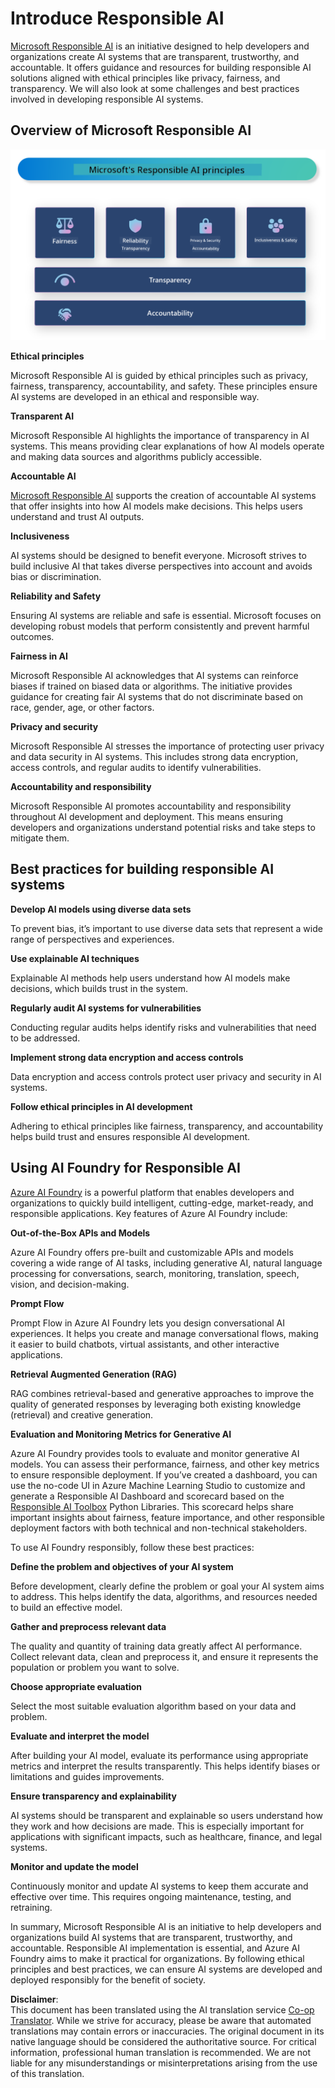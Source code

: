 <!--
CO_OP_TRANSLATOR_METADATA:
{
  "original_hash": "805b96b20152936d8f4c587d90d6e06e",
  "translation_date": "2025-07-16T22:46:18+00:00",
  "source_file": "md/01.Introduction/05/ResponsibleAI.md",
  "language_code": "en"
}
-->
# **Introduce Responsible AI**

[Microsoft Responsible AI](https://www.microsoft.com/ai/responsible-ai?WT.mc_id=aiml-138114-kinfeylo) is an initiative designed to help developers and organizations create AI systems that are transparent, trustworthy, and accountable. It offers guidance and resources for building responsible AI solutions aligned with ethical principles like privacy, fairness, and transparency. We will also look at some challenges and best practices involved in developing responsible AI systems.

## Overview of Microsoft Responsible AI 

![RAIPrinciples](../../../../../translated_images/RAIPrinciples.bf9c9bc6ca160d336830630939a5130a22b3f9e1f633773562f83fed08a50520.en.png)

**Ethical principles** 

Microsoft Responsible AI is guided by ethical principles such as privacy, fairness, transparency, accountability, and safety. These principles ensure AI systems are developed in an ethical and responsible way.

**Transparent AI**

Microsoft Responsible AI highlights the importance of transparency in AI systems. This means providing clear explanations of how AI models operate and making data sources and algorithms publicly accessible.

**Accountable AI** 

[Microsoft Responsible AI](https://www.microsoft.com/ai/responsible-ai?WT.mc_id=aiml-138114-kinfeylo) supports the creation of accountable AI systems that offer insights into how AI models make decisions. This helps users understand and trust AI outputs.

**Inclusiveness** 

AI systems should be designed to benefit everyone. Microsoft strives to build inclusive AI that takes diverse perspectives into account and avoids bias or discrimination.

**Reliability and Safety**

Ensuring AI systems are reliable and safe is essential. Microsoft focuses on developing robust models that perform consistently and prevent harmful outcomes.

**Fairness in AI** 

Microsoft Responsible AI acknowledges that AI systems can reinforce biases if trained on biased data or algorithms. The initiative provides guidance for creating fair AI systems that do not discriminate based on race, gender, age, or other factors.

**Privacy and security** 

Microsoft Responsible AI stresses the importance of protecting user privacy and data security in AI systems. This includes strong data encryption, access controls, and regular audits to identify vulnerabilities.

**Accountability and responsibility** 

Microsoft Responsible AI promotes accountability and responsibility throughout AI development and deployment. This means ensuring developers and organizations understand potential risks and take steps to mitigate them.

## Best practices for building responsible AI systems

**Develop AI models using diverse data sets** 

To prevent bias, it’s important to use diverse data sets that represent a wide range of perspectives and experiences.

**Use explainable AI techniques** 

Explainable AI methods help users understand how AI models make decisions, which builds trust in the system.

**Regularly audit AI systems for vulnerabilities** 

Conducting regular audits helps identify risks and vulnerabilities that need to be addressed.

**Implement strong data encryption and access controls** 

Data encryption and access controls protect user privacy and security in AI systems.

**Follow ethical principles in AI development** 

Adhering to ethical principles like fairness, transparency, and accountability helps build trust and ensures responsible AI development.

## Using AI Foundry for Responsible AI 

[Azure AI Foundry](https://ai.azure.com?WT.mc_id=aiml-138114-kinfeylo) is a powerful platform that enables developers and organizations to quickly build intelligent, cutting-edge, market-ready, and responsible applications. Key features of Azure AI Foundry include:

**Out-of-the-Box APIs and Models** 

Azure AI Foundry offers pre-built and customizable APIs and models covering a wide range of AI tasks, including generative AI, natural language processing for conversations, search, monitoring, translation, speech, vision, and decision-making.

**Prompt Flow** 

Prompt Flow in Azure AI Foundry lets you design conversational AI experiences. It helps you create and manage conversational flows, making it easier to build chatbots, virtual assistants, and other interactive applications.

**Retrieval Augmented Generation (RAG)** 

RAG combines retrieval-based and generative approaches to improve the quality of generated responses by leveraging both existing knowledge (retrieval) and creative generation.

**Evaluation and Monitoring Metrics for Generative AI** 

Azure AI Foundry provides tools to evaluate and monitor generative AI models. You can assess their performance, fairness, and other key metrics to ensure responsible deployment. If you’ve created a dashboard, you can use the no-code UI in Azure Machine Learning Studio to customize and generate a Responsible AI Dashboard and scorecard based on the [Responsible AI Toolbox](https://responsibleaitoolbox.ai/?WT.mc_id=aiml-138114-kinfeylo) Python Libraries. This scorecard helps share important insights about fairness, feature importance, and other responsible deployment factors with both technical and non-technical stakeholders.

To use AI Foundry responsibly, follow these best practices:

**Define the problem and objectives of your AI system**

Before development, clearly define the problem or goal your AI system aims to address. This helps identify the data, algorithms, and resources needed to build an effective model.

**Gather and preprocess relevant data** 

The quality and quantity of training data greatly affect AI performance. Collect relevant data, clean and preprocess it, and ensure it represents the population or problem you want to solve.

**Choose appropriate evaluation** 

Select the most suitable evaluation algorithm based on your data and problem.

**Evaluate and interpret the model** 

After building your AI model, evaluate its performance using appropriate metrics and interpret the results transparently. This helps identify biases or limitations and guides improvements.

**Ensure transparency and explainability** 

AI systems should be transparent and explainable so users understand how they work and how decisions are made. This is especially important for applications with significant impacts, such as healthcare, finance, and legal systems.

**Monitor and update the model** 

Continuously monitor and update AI systems to keep them accurate and effective over time. This requires ongoing maintenance, testing, and retraining.

In summary, Microsoft Responsible AI is an initiative to help developers and organizations build AI systems that are transparent, trustworthy, and accountable. Responsible AI implementation is essential, and Azure AI Foundry aims to make it practical for organizations. By following ethical principles and best practices, we can ensure AI systems are developed and deployed responsibly for the benefit of society.

**Disclaimer**:  
This document has been translated using the AI translation service [Co-op Translator](https://github.com/Azure/co-op-translator). While we strive for accuracy, please be aware that automated translations may contain errors or inaccuracies. The original document in its native language should be considered the authoritative source. For critical information, professional human translation is recommended. We are not liable for any misunderstandings or misinterpretations arising from the use of this translation.